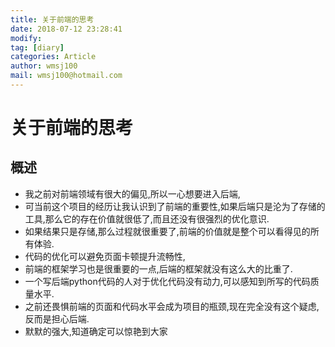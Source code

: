 ```yaml
---
title: 关于前端的思考
date: 2018-07-12 23:28:41	
modify: 
tag: [diary]
categories: Article 
author: wmsj100
mail: wmsj100@hotmail.com
---
```


# 关于前端的思考

## 概述
- 我之前对前端领域有很大的偏见,所以一心想要进入后端,
- 可当前这个项目的经历让我认识到了前端的重要性,如果后端只是沦为了存储的工具,那么它的存在价值就很低了,而且还没有很强烈的优化意识.
- 如果结果只是存储,那么过程就很重要了,前端的价值就是整个可以看得见的所有体验.
- 代码的优化可以避免页面卡顿提升流畅性,
- 前端的框架学习也是很重要的一点,后端的框架就没有这么大的比重了.
- 一个写后端python代码的人对于优化代码没有动力,可以感知到所写的代码质量水平.
- 之前还畏惧前端的页面和代码水平会成为项目的瓶颈,现在完全没有这个疑虑,反而是担心后端.
- 默默的强大,知道确定可以惊艳到大家

